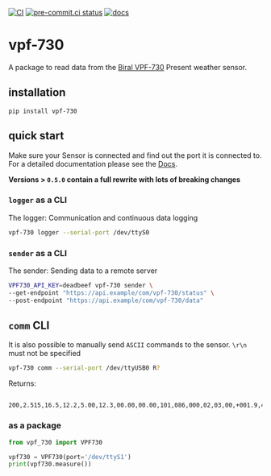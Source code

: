[![CI](https://github.com/RUBclim/vpf-730/actions/workflows/CI.yaml/badge.svg)](https://github.com/RUBclim/vpf-730/actions?query=workflow%3ACI)
[![pre-commit.ci status](https://results.pre-commit.ci/badge/github/RUBclim/vpf-730/master.svg)](https://results.pre-commit.ci/latest/github/RUBclim/vpf-730/master)
[![docs](https://github.com/RUBclim/vpf-730/actions/workflows/docs.yaml/badge.svg)](https://github.com/RUBclim/vpf-730/actions/workflows/docs.yaml)

# vpf-730

A package to read data from the [Biral VPF-730](https://www.biral.com/product/vpf-730-visibility-present-weather-sensor/#product-overview) Present weather sensor.

## installation

```
pip install vpf-730
```

## quick start

Make sure your Sensor is connected and find out the port it is connected to. For a detailed documentation please see the [Docs](https://rubclim.github.io/vpf-730).

**Versions > `0.5.0` contain a full rewrite with lots of breaking changes**

### `logger` as a CLI

The logger: Communication and continuous data logging

```bash
vpf-730 logger --serial-port /dev/ttyS0
```

### `sender` as a CLI

The sender: Sending data to a remote server

```bash
VPF730_API_KEY=deadbeef vpf-730 sender \
--get-endpoint "https://api.example/com/vpf-730/status" \
--post-endpoint "https://api.example/com/vpf-730/data"
```

## `comm` CLI

It is also possible to manually send `ASCII` commands to the sensor. `\r\n` must not be specified

```bash
vpf-730 comm --serial-port /dev/ttyUSB0 R?
```

Returns:

```console
 200,2.515,16.5,12.2,5.00,12.3,00.00,00.00,101,086,000,02,03,00,+001.9,4040
```

### as a package

```python
from vpf_730 import VPF730

vpf730 = VPF730(port='/dev/ttyS1')
print(vpf730.measure())
```
